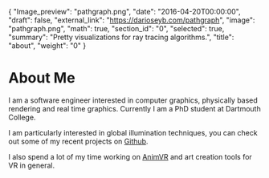 {
  "Image_preview": "pathgraph.png",
  "date": "2016-04-20T00:00:00",
  "draft": false,
  "external_link": "https://darioseyb.com/pathgraph",
  "image": "pathgraph.png",
  "math": true,
  "section_id": "0",
  "selected": true,
  "summary": "Pretty visualizations for ray tracing algorithms.",
  "title": "about",
  "weight": "0"
}

# About Me
I am a software engineer interested in computer graphics, physically based rendering and real time graphics.
Currently I am a PhD student at Dartmouth College.

I am particularly interested in global illumination techniques, you can check out some of my recent projects on [Github](//github.com/daseyb).

I also spend a lot of my time working on [AnimVR](//nvrmind.io/#animvr) and art creation tools for VR in general.
